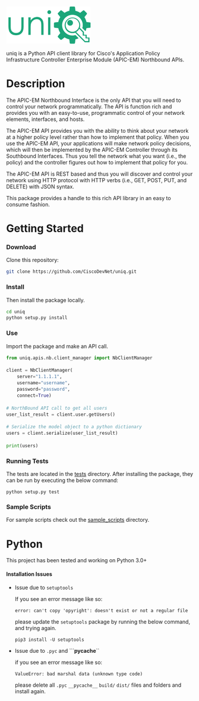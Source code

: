 ![uniq](uniq.png?raw=true "uniq")

uniq is a Python API client library for Cisco's Application Policy Infrastructure Controller Enterprise Module (APIC-EM) Northbound APIs.

# Description

The APIC-EM Northbound Interface is the only API that you will need to control your network programmatically. The API is function rich and provides you with an easy-to-use, programmatic control of your network elements, interfaces, and hosts.

The APIC-EM API provides you with the ability to think about your network at a higher policy level rather than how to implement that policy. When you use the APIC-EM API, your applications will make network policy decisions, which will then be implemented by the APIC-EM Controller through its Southbound Interfaces. Thus you tell the network what you want (i.e., the policy) and the controller figures out how to implement that policy for you.

The APIC-EM API is REST based and thus you will discover and control your network using HTTP protocol with HTTP verbs (i.e., GET, POST, PUT, and DELETE) with JSON syntax.

This package provides a handle to this rich API library in an easy to consume fashion.

# Getting Started


### Download
Clone this repository:

``` bash
git clone https://github.com/CiscoDevNet/uniq.git
```

### Install
Then install the package locally.

``` bash
cd uniq
python setup.py install
```

### Use
Import the package and make an API call.

``` python
from uniq.apis.nb.client_manager import NbClientManager

client = NbClientManager(
    server="1.1.1.1",
    username="username",
    password="password",
    connect=True)

# NorthBound API call to get all users
user_list_result = client.user.getUsers()

# Serialize the model object to a python dictionary
users = client.serialize(user_list_result)

print(users)
```

### Running Tests

The tests are located in the [tests](tests/) directory.
After installing the package, they can be run by executing the below command:

```
python setup.py test
```

### Sample Scripts

For sample scripts check out the [sample_scripts](sample_scripts/) directory.

# Python

This project has been tested and working on Python 3.0+

#### Installation Issues

*   Issue due to ```setuptools```

    If you see an error message like so:
    ```
    error: can't copy 'opyright': doesn't exist or not a regular file
    ```
    please update the ```setuptools``` package by running the below command, and trying again.
    ```
    pip3 install -U setuptools
    ```

*   Issue due to ```.pyc``` and ```__pycache__``

    if you see an error message like so:
    ```
    ValueError: bad marshal data (unknown type code)
    ```
    please delete all ```.pyc``` ```__pycache__``` ```build/``` ```dist/``` files and folders and install again.